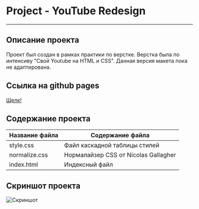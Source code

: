 # Project - YouTube Redesign
***
## Описание проекта
Проект был создан в рамках практики по верстке. Верстка была по интенсиву "Свой Youtube на HTML и CSS". Данная версия макета пока не адаптирована.
## Ссылка на github pages
[Щелк!](https://walkingfrozenfish.github.io/YouTubeRedesign/)

## Содержание проекта
Название файла  | Содержание файла
----------------|----------------------
style.css       | Файл каскадной таблицы стилей
normalize.css   | Нормалайзер CSS от Nicolas Gallagher
index.html      | Индексный файл

## Скриншот проекта
![Скриншот](#)
